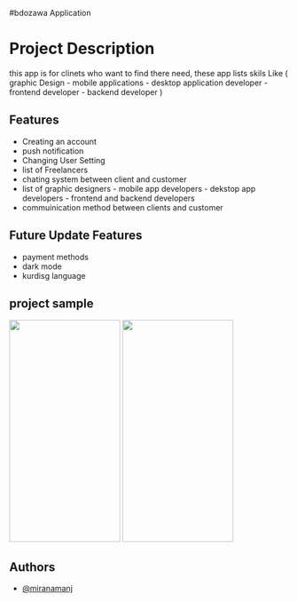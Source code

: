 #bdozawa Application

# Project Description
this app is for clinets who want to find there need,
these app lists skils Like ( graphic Design  - mobile applications - desktop application developer - frontend developer - backend developer )


## Features
- Creating an account 
- push notification
- Changing User Setting
- list of Freelancers
- chating system between client and customer
- list of graphic designers - mobile app developers - dekstop app developers - frontend and backend developers
- commuinication method between clients and customer

## Future Update Features

- payment methods
- dark mode
- kurdisg language

## project sample

<img src="https://user-images.githubusercontent.com/71978789/179647315-42322b9f-9a33-48b2-8504-f9865e793941.jpg" width="200" height="400" />
<img src="https://user-images.githubusercontent.com/71978789/179647318-ec0916b6-7bb6-4f48-9ca4-fd8861397fb0.jpg" width="200" height="400" />


## Authors

- [@miranamanj](https://github.com/miran18-prog)


